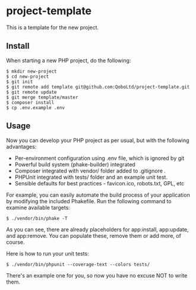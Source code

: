 project-template
================

This is a template for the new project.

Install
-------

When starting a new PHP project, do the following:

```
$ mkdir new-project
$ cd new-project
$ git init
$ git remote add template git@github.com:QoboLtd/project-template.git
$ git remote update
$ git merge template/master
$ composer install
$ cp .env.example .env
```

Usage
-----

Now you can develop your PHP project as per usual, but with the following
advantages:

* Per-environment configuration using .env file, which is ignored by git
* Powerful build system (phake-builder) integrated
* Composer integrated with vendor/ folder added to .gitignore .
* PHPUnit integrated with tests/ folder and an example unit test.
* Sensible defaults for best practices - favicon.ico, robots.txt, GPL, etc

For example, you can easily automate the build process of your application
by modifying the included Phakefile.  Run the following command to examine
available targets:

```
$ ./vendor/bin/phake -T
```

As you can see, there are already placeholders for app:install, app:update,
and app:remove.  You can populate these, remove them or add more, of
course.

Here is how to run your unit tests:

```
$ ./vendor/bin/phpunit --coverage-text --colors tests/
```

There's an example one for you, so now you have no excuse NOT to write
them.

